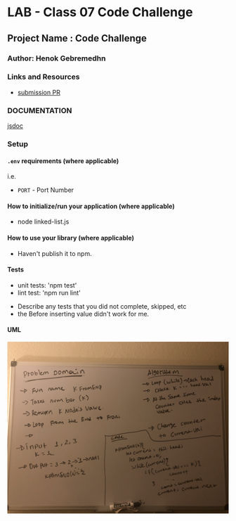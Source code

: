 # LAB - Class 07 Code Challenge

## Project Name : Code Challenge

### Author: Henok Gebremedhn

### Links and Resources

- [submission PR](https://github.com/henok-6411/data-stracture-and-algorithms-2/pull/9)

### DOCUMENTATION

[jsdoc](https://lab-401-demo.herokuapp.com/docs/)

### Setup

#### `.env` requirements (where applicable)

i.e.

- `PORT` - Port Number

#### How to initialize/run your application (where applicable)

- node linked-list.js

#### How to use your library (where applicable)

- Haven't publish it to npm.

#### Tests

- unit tests: 'npm test'
- lint test: 'npm run lint'

* Describe any tests that you did not complete, skipped, etc
* the Before inserting value didn't work for me.

#### UML

![](./assets/image/k-fromEnd.jpg)
